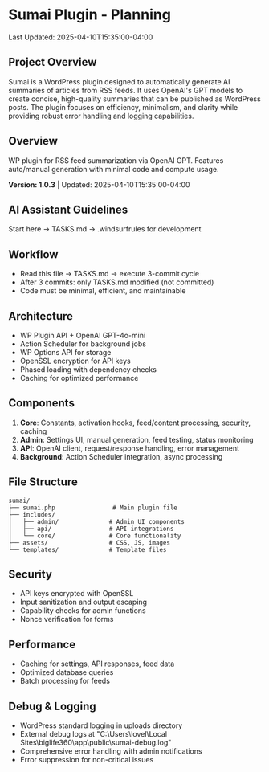 # Sumai Plugin - Planning

Last Updated: 2025-04-10T15:35:00-04:00

## Project Overview
Sumai is a WordPress plugin designed to automatically generate AI summaries of articles from RSS feeds. It uses OpenAI's GPT models to create concise, high-quality summaries that can be published as WordPress posts. The plugin focuses on efficiency, minimalism, and clarity while providing robust error handling and logging capabilities.

## Overview
WP plugin for RSS feed summarization via OpenAI GPT. Features auto/manual generation with minimal code and compute usage.

**Version: 1.0.3** | Updated: 2025-04-10T15:35:00-04:00

## AI Assistant Guidelines
Start here → TASKS.md → .windsurfrules for development

## Workflow
- Read this file → TASKS.md → execute 3-commit cycle
- After 3 commits: only TASKS.md modified (not committed)
- Code must be minimal, efficient, and maintainable

## Architecture
- WP Plugin API + OpenAI GPT-4o-mini
- Action Scheduler for background jobs
- WP Options API for storage
- OpenSSL encryption for API keys
- Phased loading with dependency checks
- Caching for optimized performance

## Components
1. **Core**: Constants, activation hooks, feed/content processing, security, caching
2. **Admin**: Settings UI, manual generation, feed testing, status monitoring
3. **API**: OpenAI client, request/response handling, error management
4. **Background**: Action Scheduler integration, async processing

## File Structure
```
sumai/
├── sumai.php                # Main plugin file
├── includes/               
│   ├── admin/              # Admin UI components
│   ├── api/                # API integrations
│   └── core/               # Core functionality
├── assets/                 # CSS, JS, images
└── templates/              # Template files
```

## Security
- API keys encrypted with OpenSSL
- Input sanitization and output escaping
- Capability checks for admin functions
- Nonce verification for forms

## Performance
- Caching for settings, API responses, feed data
- Optimized database queries
- Batch processing for feeds

## Debug & Logging
- WordPress standard logging in uploads directory
- External debug logs at "C:\Users\lovel\Local Sites\biglife360\app\public\sumai-debug.log"
- Comprehensive error handling with admin notifications
- Error suppression for non-critical issues